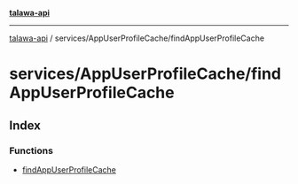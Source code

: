 [**talawa-api**](../../../README.md)

***

[talawa-api](../../../modules.md) / services/AppUserProfileCache/findAppUserProfileCache

# services/AppUserProfileCache/findAppUserProfileCache

## Index

### Functions

- [findAppUserProfileCache](functions/findAppUserProfileCache.md)
